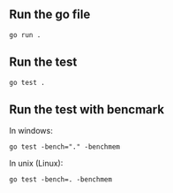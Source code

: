 ## Run the go file
```
go run .
```

## Run the test
```
go test .
```

## Run the test with bencmark

In windows:
```
go test -bench="." -benchmem
```

In unix (Linux):
```
go test -bench=. -benchmem
```